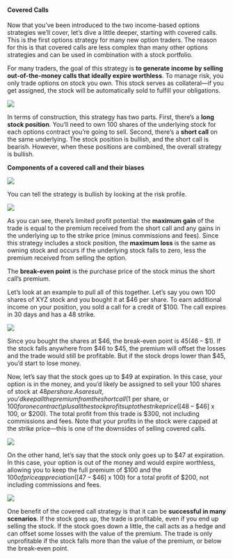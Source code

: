 #### Covered Calls

Now that you’ve been introduced to the two income-based options strategies we’ll cover, let’s dive a little deeper, starting with covered calls. This is the first options strategy for many new option traders. The reason for this is that covered calls are less complex than many other options strategies and can be used in combination with a stock portfolio.

For many traders, the goal of this strategy is  **to generate income by selling out-of-the-money calls that ideally expire worthless**. To manage risk, you only trade options on stock you own. This stock serves as collateral—if you get assigned, the stock will be automatically sold to fulfill your obligations.

![](https://education.ameritrade.com/content/cms/images/BDTO_Lesson_4.30.01.jpg)

In terms of construction, this strategy has two parts. First, there’s a  **long stock position**. You’ll need to own 100 shares of the underlying stock for each options contract you’re going to sell. Second, there’s a  **short call**  on the same underlying. The stock position is bullish, and the short call is bearish. However, when these positions are combined, the overall strategy is bullish.

**Components of a covered call and their biases**

![](https://education.ameritrade.com/content/cms/images/BDTO_Lesson_4_4.30.02.jpg)

You can tell the strategy is bullish by looking at the risk profile.

![](https://education.ameritrade.com/content/cms/images/BDTO_Lesson_4.30.03.jpg)

As you can see, there’s limited profit potential: the  **maximum gain**  of the trade is equal to the premium received from the short call and any gains in the underlying up to the strike price (minus commissions and fees). Since this strategy includes a stock position, the  **maximum loss** is the same as owning stock and occurs if the underlying stock falls to zero, less the premium received from selling the option.

The  **break-even point** is the purchase price of the stock minus the short call’s premium.

Let’s look at an example to pull all of this together. Let’s say you own 100 shares of XYZ stock and you bought it at $46 per share. To earn additional income on your position, you sold a call for a credit of $100. The call expires in 30 days and has a 48 strike.

![](https://education.ameritrade.com/content/cms/images/BDTO_Lesson_4.30.04.jpg)

Since you bought the shares at $46, the break-even point is $45 ($46 – $1). If the stock falls anywhere from $46 to $45, the premium will offset the losses and the trade would still be profitable. But if the stock drops lower than $45, you’d start to lose money.

Now, let’s say that the stock goes up to $49 at expiration. In this case, your option is in the money, and you’d likely be assigned to sell your 100 shares of stock at $48 per share. As a result, you’d keep all the premium from the short call ($1 per share, or $100 for one contract) plus all the stock profits up to the strike price ([$48 – $46] x 100, or $200). The total profit from this trade is $300, not including commissions and fees. Note that your profits in the stock were capped at the strike price—this is one of the downsides of selling covered calls.

![](https://education.ameritrade.com/content/cms/images/BDTO_Lesson_4.30.05.jpg)

On the other hand, let’s say that the stock only goes up to $47 at expiration. In this case, your option is out of the money and would expire worthless, allowing you to keep the full premium of $100 and the $100 of price appreciation ([$47 – $46] x 100) for a total profit of $200, not including commissions and fees.

![](https://education.ameritrade.com/content/cms/images/BDTO_Lesson_4.30.06.jpg)

One benefit of the covered call strategy is that it can be  **successful in many scenarios**. If the stock goes up, the trade is profitable, even if you end up selling the stock. If the stock goes down a little, the call acts as a hedge and can offset some losses with the value of the premium. The trade is only unprofitable if the stock falls more than the value of the premium, or below the break-even point.


<!--stackedit_data:
eyJoaXN0b3J5IjpbOTM5NTY2NzBdfQ==
-->